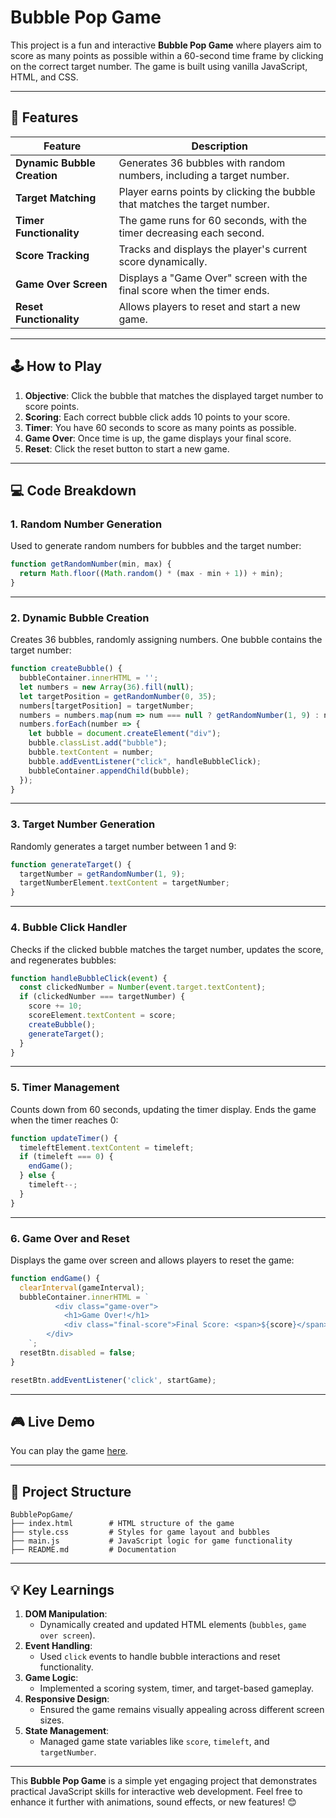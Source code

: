 # **Bubble Pop Game**

This project is a fun and interactive **Bubble Pop Game** where players aim to score as many points as possible within a 60-second time frame by clicking on the correct target number. The game is built using vanilla JavaScript, HTML, and CSS.

---

## **📂 Features**

| **Feature**                  | **Description**                                                                |
|-------------------------------|--------------------------------------------------------------------------------|
| **Dynamic Bubble Creation**   | Generates 36 bubbles with random numbers, including a target number.           |
| **Target Matching**           | Player earns points by clicking the bubble that matches the target number.     |
| **Timer Functionality**       | The game runs for 60 seconds, with the timer decreasing each second.           |
| **Score Tracking**            | Tracks and displays the player's current score dynamically.                    |
| **Game Over Screen**          | Displays a "Game Over" screen with the final score when the timer ends.        |
| **Reset Functionality**       | Allows players to reset and start a new game.                                  |

---

## **🕹️ How to Play**

1. **Objective**: Click the bubble that matches the displayed target number to score points.
2. **Scoring**: Each correct bubble click adds 10 points to your score.
3. **Timer**: You have 60 seconds to score as many points as possible.
4. **Game Over**: Once time is up, the game displays your final score.
5. **Reset**: Click the reset button to start a new game.

---

## **💻 Code Breakdown**

### **1. Random Number Generation**
Used to generate random numbers for bubbles and the target number:
```javascript
function getRandomNumber(min, max) {
  return Math.floor((Math.random() * (max - min + 1)) + min);
}
```

---

### **2. Dynamic Bubble Creation**
Creates 36 bubbles, randomly assigning numbers. One bubble contains the target number:
```javascript
function createBubble() {
  bubbleContainer.innerHTML = '';
  let numbers = new Array(36).fill(null); 
  let targetPosition = getRandomNumber(0, 35);
  numbers[targetPosition] = targetNumber;
  numbers = numbers.map(num => num === null ? getRandomNumber(1, 9) : num);
  numbers.forEach(number => {
    let bubble = document.createElement("div");
    bubble.classList.add("bubble");
    bubble.textContent = number;
    bubble.addEventListener("click", handleBubbleClick);
    bubbleContainer.appendChild(bubble);
  });
}
```

---

### **3. Target Number Generation**
Randomly generates a target number between 1 and 9:
```javascript
function generateTarget() {
  targetNumber = getRandomNumber(1, 9);
  targetNumberElement.textContent = targetNumber;
}
```

---

### **4. Bubble Click Handler**
Checks if the clicked bubble matches the target number, updates the score, and regenerates bubbles:
```javascript
function handleBubbleClick(event) {
  const clickedNumber = Number(event.target.textContent);
  if (clickedNumber === targetNumber) {
    score += 10;
    scoreElement.textContent = score;
    createBubble();
    generateTarget();
  }
}
```

---

### **5. Timer Management**
Counts down from 60 seconds, updating the timer display. Ends the game when the timer reaches 0:
```javascript
function updateTimer() {
  timeleftElement.textContent = timeleft;
  if (timeleft === 0) {
    endGame();
  } else {
    timeleft--;
  }
}
```

---

### **6. Game Over and Reset**
Displays the game over screen and allows players to reset the game:
```javascript
function endGame() {
  clearInterval(gameInterval);
  bubbleContainer.innerHTML = `
          <div class="game-over">
            <h1>Game Over!</h1>
            <div class="final-score">Final Score: <span>${score}</span></div>
        </div>
    `;
  resetBtn.disabled = false;
}

resetBtn.addEventListener('click', startGame);
```

---

## **🎮 Live Demo**
You can play the game [here](./Session%202%20DOM/index.html). 

---

## **📂 Project Structure**

```plaintext
BubblePopGame/
├── index.html        # HTML structure of the game
├── style.css         # Styles for game layout and bubbles
├── main.js           # JavaScript logic for game functionality
├── README.md         # Documentation
```

---

## **💡 Key Learnings**
1. **DOM Manipulation**:
   - Dynamically created and updated HTML elements (`bubbles`, `game over screen`).
2. **Event Handling**:
   - Used `click` events to handle bubble interactions and reset functionality.
3. **Game Logic**:
   - Implemented a scoring system, timer, and target-based gameplay.
4. **Responsive Design**:
   - Ensured the game remains visually appealing across different screen sizes.
5. **State Management**:
   - Managed game state variables like `score`, `timeleft`, and `targetNumber`.

---


This **Bubble Pop Game** is a simple yet engaging project that demonstrates practical JavaScript skills for interactive web development. Feel free to enhance it further with animations, sound effects, or new features! 😊
